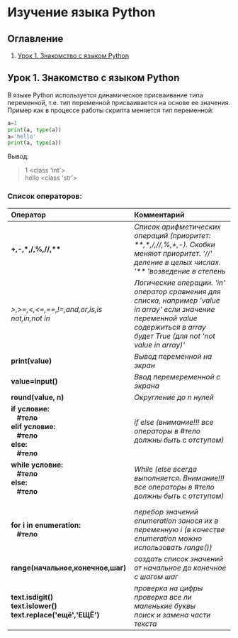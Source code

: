 # Изучение языка Python
## Оглавление
1. [Урок 1. Знакомство с языком Python](#Lesson1)

## <a name="task1"></a>Урок 1. Знакомство с языком Python
В языке Python используется динамическое присваивание типа переменной, т.е. тип переменной присваивается на основе ее значения.<br/>
Пример как в процессе работы скрипта меняется тип переменной:
```Python
a=1
print(a, type(a))
a='hello'
print(a, type(a))
```
Вывод:
>1 <class 'int'><br/>
>hello <class 'str'>

### Список операторов:
Оператор|Комментарий
:-|:-
**+,-,\*,/,%,//,\*\***|*Список арифметических операций (приоритет: \*\*,\*,/,//,%,+,-). Скобки меняют приоритет. '//' деление в целых числах. '\*\* 'возведение в степень*
*>,>=,<,<=,==,!=,and,or,is,is not,in,not in*|*Логические операции. 'in' оператор сравнения для списка, например 'value in array' если значение переменной value содержиться в array будет True (для not 'not value in array)'*
**print(value)**|*Вывод переменной на экран*
**value=input()**|*Ввод перемеременной с экрана*
**round(value, n)**|*Округление до n нулей*
**if условие:<br/>&nbsp;&nbsp;&nbsp;#тело<br/>elif условие:<br/>&nbsp;&nbsp;&nbsp;#тело<br/>else:<br/>&nbsp;&nbsp;&nbsp;#тело**|*if else (внимание!!! все операторы в #тело должны быть с отступом)*
**while условие:<br/>&nbsp;&nbsp;&nbsp;#тело<br/>else:<br/>&nbsp;&nbsp;&nbsp;#тело<br/><br/>**|*While (else всегда выполняется. Внимание!!! все операторы в #тело должны быть с отступом)*
**for i in enumeration:<br/>&nbsp;&nbsp;&nbsp;#тело<br/>**|*перебор значений enumeration занося их в переменную i (в качестве enumeration можно использовать range())*
**range(начальное,конечное,шаг)**|*создать список значений от начальное до конечное c шагом шаг*
**text.isdigit()<br/>text.islower()<br/>text.replace('ещё','ЕЩЁ')**|*проверка на цифры<br/>проверка все ли маленькие буквы<br/>поиск и замена части текста*
